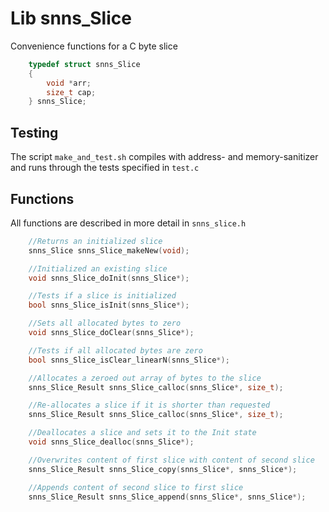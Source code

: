 # Lib snns_Slice

Convenience functions for a C byte slice

```C
    typedef struct snns_Slice
    {
        void *arr;
        size_t cap;
    } snns_Slice;
```

## Testing

The script `make_and_test.sh` compiles with address- and memory-sanitizer and runs through the tests specified in `test.c`

## Functions

All functions are described in more detail in `snns_slice.h`

```C
    //Returns an initialized slice
    snns_Slice snns_Slice_makeNew(void); 
```

```C
    //Initialized an existing slice
    void snns_Slice_doInit(snns_Slice*);
```

```C
    //Tests if a slice is initialized
    bool snns_Slice_isInit(snns_Slice*);
```

```C
    //Sets all allocated bytes to zero
    void snns_Slice_doClear(snns_Slice*);
```

```C
    //Tests if all allocated bytes are zero
    bool snns_Slice_isClear_linearN(snns_Slice*);
```

```C
    //Allocates a zeroed out array of bytes to the slice
    snns_Slice_Result snns_Slice_calloc(snns_Slice*, size_t);
```

```C
    //Re-allocates a slice if it is shorter than requested
    snns_Slice_Result snns_Slice_calloc(snns_Slice*, size_t);
```

```C
    //Deallocates a slice and sets it to the Init state
    void snns_Slice_dealloc(snns_Slice*);
```

```C
    //Overwrites content of first slice with content of second slice
    snns_Slice_Result snns_Slice_copy(snns_Slice*, snns_Slice*);
```

```C
    //Appends content of second slice to first slice
    snns_Slice_Result snns_Slice_append(snns_Slice*, snns_Slice*);
```